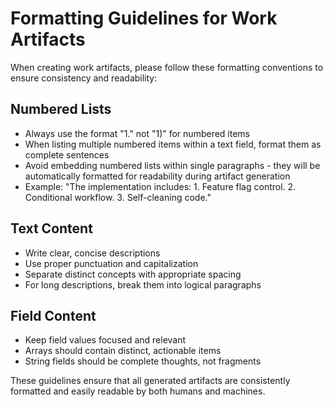 # Formatting Guidelines for Work Artifacts

When creating work artifacts, please follow these formatting conventions to ensure consistency and readability:

## Numbered Lists

- Always use the format "1." not "1)" for numbered items
- When listing multiple numbered items within a text field, format them as complete sentences
- Avoid embedding numbered lists within single paragraphs - they will be automatically formatted for readability during artifact generation
- Example: "The implementation includes: 1. Feature flag control. 2. Conditional workflow. 3. Self-cleaning code."

## Text Content

- Write clear, concise descriptions
- Use proper punctuation and capitalization
- Separate distinct concepts with appropriate spacing
- For long descriptions, break them into logical paragraphs

## Field Content

- Keep field values focused and relevant
- Arrays should contain distinct, actionable items
- String fields should be complete thoughts, not fragments

These guidelines ensure that all generated artifacts are consistently formatted and easily readable by both humans and machines.
